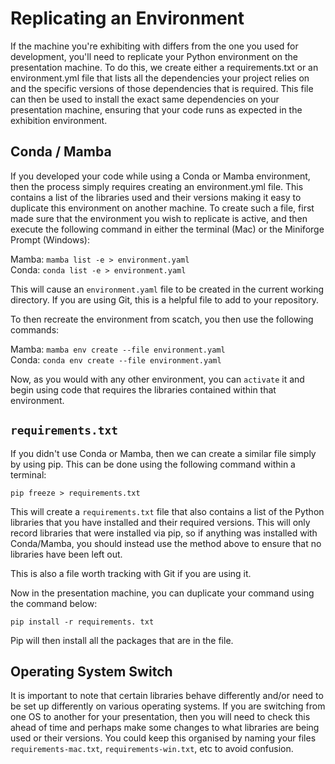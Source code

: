 # Replicating an Environment

If the machine you're exhibiting with differs from the one you used for development, you'll need to replicate your Python environment on the presentation machine. To do this, we create either a requirements.txt or an environment.yml file that lists all the dependencies your project relies on and the specific versions of those dependencies that is required. This file can then be used to install the exact same dependencies on your presentation machine, ensuring that your code runs as expected in the exhibition environment.

## Conda / Mamba

If you developed your code while using a Conda or Mamba environment, then the process simply requires creating an environment.yml file. This contains a list of the libraries used and their versions making it easy to duplicate this environment on another machine. To create such a file, first made sure that the environment you wish to replicate is active, and then execute the following command in either the terminal (Mac) or the Miniforge Prompt (Windows):

Mamba: `mamba list -e > environment.yaml`  
Conda: `conda list -e > environment.yaml`

This will cause an `environment.yaml` file to be created in the current working directory. If you are using Git, this is a helpful file to add to your repository.

To then recreate the environment from scatch, you then use the following commands:

Mamba: `mamba env create --file environment.yaml`  
Conda: `conda env create --file environment.yaml`

Now, as you would with any other environment, you can `activate` it and begin using code that requires the libraries contained within that environment.

## `requirements.txt`

If you didn't use Conda or Mamba, then we can create a similar file simply by using pip. This can be done using the following command within a terminal:

`pip freeze > requirements.txt`

This will create a `requirements.txt` file that also contains a list of the Python libraries that you have installed and their required versions. This will only record libraries that were installed via pip, so if anything was installed with Conda/Mamba, you should instead use the method above to ensure that no libraries have been left out.

This is also a file worth tracking with Git if you are using it.

Now in the presentation machine, you can duplicate your command using the command below:

`pip install -r requirements. txt`

Pip will then install all the packages that are in the file.

## Operating System Switch

It is important to note that certain libraries behave differently and/or need to be set up differently on various operating systems. If you are switching from one OS to another for your presentation, then you will need to check this ahead of time and perhaps make some changes to what libraries are being used or their versions. You could keep this organised by naming your files `requirements-mac.txt`, `requirements-win.txt`, etc to avoid confusion.